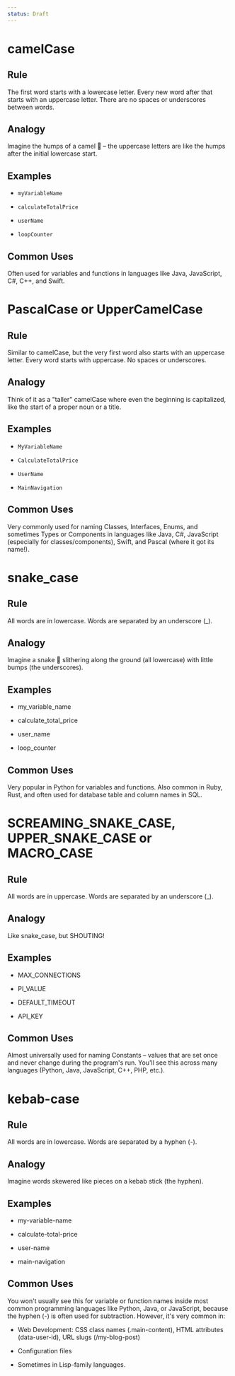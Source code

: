 ```yaml
---
status: Draft
---
```

#  camelCase
## Rule
The first word starts with a lowercase letter. Every new word after that starts with an uppercase letter. There are no spaces or underscores between words.

## Analogy
Imagine the humps of a camel 🐪 – the uppercase letters are like the humps after the initial lowercase start.

## Examples

* `myVariableName`

* `calculateTotalPrice`

* `userName`

* `loopCounter`

## Common Uses
Often used for variables and functions in languages like Java, JavaScript, C#, C++, and Swift.

# PascalCase or UpperCamelCase
## Rule
Similar to camelCase, but the very first word also starts with an uppercase letter. Every word starts with uppercase. No spaces or underscores.

## Analogy
Think of it as a "taller" camelCase where even the beginning is capitalized, like the start of a proper noun or a title.

## Examples

* `MyVariableName`

* `CalculateTotalPrice`

* `UserName`

* `MainNavigation`

## Common Uses
Very commonly used for naming Classes, Interfaces, Enums, and sometimes Types or Components in languages like Java, C#, JavaScript (especially for classes/components), Swift, and Pascal (where it got its name!).

# snake_case
## Rule
All words are in lowercase. Words are separated by an underscore (_).

## Analogy
Imagine a snake 🐍 slithering along the ground (all lowercase) with little bumps (the underscores).

## Examples

* my_variable_name

* calculate_total_price

* user_name

* loop_counter

## Common Uses
Very popular in Python for variables and functions. Also common in Ruby, Rust, and often used for database table and column names in SQL.

# SCREAMING_SNAKE_CASE, UPPER_SNAKE_CASE or MACRO_CASE
## Rule
All words are in uppercase. Words are separated by an underscore (_).

## Analogy
Like snake_case, but SHOUTING!

## Examples

* MAX_CONNECTIONS

* PI_VALUE

* DEFAULT_TIMEOUT

* API_KEY

## Common Uses
Almost universally used for naming Constants – values that are set once and never change during the program's run. You'll see this across many languages (Python, Java, JavaScript, C++, PHP, etc.).

# kebab-case
## Rule
All words are in lowercase. Words are separated by a hyphen (-).

## Analogy
Imagine words skewered like pieces on a kebab stick (the hyphen).

## Examples
* my-variable-name

* calculate-total-price

* user-name

* main-navigation

## Common Uses
You won't usually see this for variable or function names inside most common programming languages like Python, Java, or JavaScript, because the hyphen (-) is often used for subtraction. However, it's very common in:

* Web Development: CSS class names (.main-content), HTML attributes (data-user-id), URL slugs (/my-blog-post)

* Configuration files

* Sometimes in Lisp-family languages.

